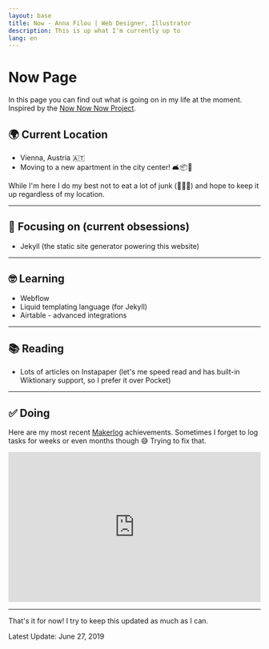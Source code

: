 ```yaml
---
layout: base
title: Now - Anna Filou | Web Designer, Illustrator
description: This is up what I'm currently up to
lang: en
---
```


# Now Page

In this page you can find out what is going on in my life at the moment.
Inspired by the [Now Now Now Project](https://nownownow.com/about).

## 🌍 Current Location
- Vienna, Austria 🇦🇹
- Moving to a new apartment in the city center! 🛋️📦🚚

While I'm here I do my best not to eat a lot of junk (🍰🍫🍪) and hope to keep it up regardless of my location.

---

## 🎯 Focusing on (current obsessions)
- Jekyll (the static site generator powering this website)

---

## 🤓 Learning
- Webflow
- Liquid templating language (for Jekyll)
- Airtable - advanced integrations

---

## 📚 Reading
- Lots of articles on Instapaper (let's me speed read and has built-in Wiktionary support, so I prefer it over Pocket)

---

## ✅ Doing
Here are my most recent [Makerlog](https://getmakerlog.com/about) achievements. Sometimes I forget to log tasks for weeks or even months though 😅 Trying to fix that.

<iframe title="Makerlog Embed" height="300" style="width:100%" scrolling="no" frameborder="0" allowtransparency="true" src="https://api.getmakerlog.com/users/1293/embed"></iframe>

---

That's it for now! I try to keep this updated as much as I can.

Latest Update: June 27, 2019
